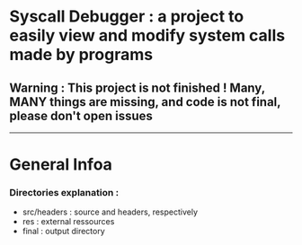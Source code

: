 # Syscall Debugger : a project to easily view and modify system calls made by programs

## Warning : This project is not finished ! Many, MANY things are missing, and code is not final, please don't open issues

------------------

# General Infoa


### Directories explanation :
- src/headers : source and headers, respectively
- res : external ressources
- final : output directory
